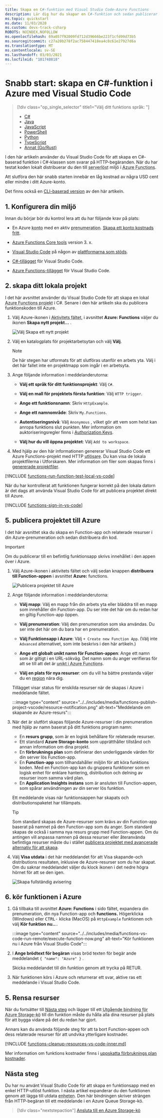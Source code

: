 ```yaml
---
title: Skapa en C#-funktion med Visual Studio Code-Azure Functions
description: Lär dig hur du skapar en C#-funktion och sedan publicerar det lokala projektet till Server lös värd i Azure Functions med hjälp av Azure Functions tillägget i Visual Studio Code.
ms.topic: quickstart
ms.date: 11/03/2020
ms.custom: devx-track-csharp
ROBOTS: NOINDEX,NOFOLLOW
ms.openlocfilehash: 69a057f92009fd712d39666be223f1cfd99d73b5
ms.sourcegitcommit: c27a20b278f2ac758447418ea4c8c61e27927d6a
ms.translationtype: MT
ms.contentlocale: sv-SE
ms.lasthandoff: 03/03/2021
ms.locfileid: "101748818"
---
```

# <a name="quickstart-create-a-c-function-in-azure-using-visual-studio-code"></a>Snabb start: skapa en C#-funktion i Azure med Visual Studio Code

> [!div class="op_single_selector" title1="Välj ditt funktions språk: "]
> - [C#](create-first-function-vs-code-csharp.md)
> - [Java](create-first-function-vs-code-java.md)
> - [JavaScript](create-first-function-vs-code-node.md)
> - [PowerShell](create-first-function-vs-code-powershell.md)
> - [Python](create-first-function-vs-code-python.md)
> - [TypeScript](create-first-function-vs-code-typescript.md)
> - [Annat (Go/Rust)](create-first-function-vs-code-other.md)

I den här artikeln använder du Visual Studio Code för att skapa en C#-baserad funktion i C#-klassen som svarar på HTTP-begäranden. När du har testat koden lokalt distribuerar du den till <abbr title="En data bearbetnings miljö där all information om servern är transparent för programutvecklare, vilket fören klar distributionen och hanteringen av kod.">serverlöst</abbr> miljö i <abbr title="Azures tjänst som tillhandahåller en enklare data behandlings miljö utan kostnad för program.">Azure Functions</abbr>.

Att slutföra den här snabb starten innebär en låg kostnad av några USD cent eller mindre i ditt Azure-konto.

Det finns också en [CLI-baserad version](create-first-function-cli-csharp.md) av den här artikeln.
    
## <a name="1-configure-your-environment"></a>1. Konfigurera din miljö

Innan du börjar bör du kontrol lera att du har följande krav på plats:

+ En Azure <abbr title="Den profil som hanterar fakturerings information för Azure-användning.">konto</abbr> med en aktiv <abbr title="Den grundläggande organisations strukturen i vilken du hanterar resurser i Azure, som vanligt vis är kopplade till en individ eller avdelning inom en organisation.">prenumeration</abbr>. [Skapa ett konto kostnads fritt](https://azure.microsoft.com/free/?ref=microsoft.com&utm_source=microsoft.com&utm_medium=docs&utm_campaign=visualstudio).

+ [Azure Functions Core tools](functions-run-local.md#install-the-azure-functions-core-tools) version 3. x.

+ [Visual Studio Code](https://code.visualstudio.com/) på någon av [plattformarna som stöds](https://code.visualstudio.com/docs/supporting/requirements#_platforms).

+ [C#-tillägget](https://marketplace.visualstudio.com/items?itemName=ms-dotnettools.csharp) för Visual Studio Code.  

+ [Azure Functions-tillägget](https://marketplace.visualstudio.com/items?itemName=ms-azuretools.vscode-azurefunctions) för Visual Studio Code.

## <a name="2-create-your-local-project"></a><a name="create-an-azure-functions-project"></a>2. skapa ditt lokala projekt

I det här avsnittet använder du Visual Studio Code för att skapa en lokal <abbr title="En logisk behållare för en eller flera enskilda funktioner som kan distribueras och hanteras tillsammans.">Azure Functions projekt</abbr> i C#. Senare i den här artikeln ska du publicera funktionskoden till Azure.

1. Välj Azure-ikonen i <abbr title="Den lodräta gruppen med ikoner till vänster i Visual Studio Code-fönstret.">Aktivitets fältet</abbr>, i avsnittet **Azure: Functions** väljer du ikonen **Skapa nytt projekt...** .

    ![Välj Skapa ett nytt projekt](./media/functions-create-first-function-vs-code/create-new-project.png)

1. Välj en katalogplats för projektarbetsytan och välj **Välj**.

    > [!NOTE]
    > De här stegen har utformats för att slutföras utanför en arbets yta. Välj i det här fallet inte en projektmapp som ingår i en arbetsyta.

1. Ange följande information i meddelanderutorna:

    + **Välj ett språk för ditt funktionsprojekt**: Välj `C#`.

    + **Välj en mall för projektets första funktion**: Välj `HTTP trigger`.

    + **Ange ett funktionsnamn**: Skriv `HttpExample`.

    + **Ange ett namnområde**: Skriv `My.Functions`.

    + **Autentiseringsnivå**: Välj `Anonymous` , vilket gör att vem som helst kan anropa funktions slut punkten. Mer information om auktoriseringsregler finns i [Authorization Keys](functions-bindings-http-webhook-trigger.md#authorization-keys).

    + **Välj hur du vill öppna projektet**: Välj `Add to workspace`.

1. Med hjälp av den här informationen genererar Visual Studio Code ett Azure Functions-projekt med HTTP <abbr title="Den typ av händelse som anropar funktionens kod, till exempel en HTTP-begäran, ett Queue-meddelande eller en angiven tid.">utlösare</abbr>. Du kan visa de lokala projektfilerna i Utforskaren. Mer information om filer som skapas finns i [genererade projektfiler](functions-develop-vs-code.md#generated-project-files).

[!INCLUDE [functions-run-function-test-local-vs-code](../../includes/functions-run-function-test-local-vs-code.md)]

När du har kontrollerat att funktionen fungerar korrekt på den lokala datorn är det dags att använda Visual Studio Code för att publicera projektet direkt till Azure.

[!INCLUDE [functions-sign-in-vs-code](../../includes/functions-sign-in-vs-code.md)]

## <a name="5-publish-the-project-to-azure"></a>5. publicera projektet till Azure

I det här avsnittet ska du skapa en Function-app och relaterade resurser i din Azure-prenumeration och sedan distribuera din kod. 

> [!IMPORTANT]
> Om du publicerar till en befintlig funktionsapp skrivs innehållet i den appen över i Azure. 

1. Välj Azure-ikonen i aktivitets fältet och välj sedan knappen **distribuera till Function-appen** i avsnittet **Azure:** functions.

    ![Publicera projektet till Azure](./media/functions-create-first-function-vs-code/function-app-publish-project.png)

1. Ange följande information i meddelanderutorna:

    + **Välj mapp**: Välj en mapp från din arbets yta eller bläddra till en mapp som innehåller din Function-app. Du ser inte det här om du redan har en giltig Function-app öppen.

    + **Välj prenumeration**: Välj den prenumeration som ska användas. Du ser inte det här om du bara har en prenumeration.

    + **Välj Funktionsapp i Azure**: Välj `+ Create new Function App`. (Välj inte `Advanced` alternativet, som inte beskrivs i den här artikeln.)

    + **Ange ett globalt unikt namn för Function-appen**: Ange ett namn som är giltigt i en URL-sökväg. Det namn som du anger verifieras för att se till att det är <abbr title="Namnet måste vara unikt för alla Function-projekt som används av alla Azure-kunder globalt. Normalt använder du en kombination av ditt personliga eller företagets namn, program namn och en numerisk identifierare, som i Contoso-bizapp-FUNC-20">unikt i Azure Functions</abbr>. 

    + **Välj en plats för nya resurser**: om du vill ha bättre prestanda väljer du en [region](https://azure.microsoft.com/regions/) nära dig.

    Tillägget visar status för enskilda resurser när de skapas i Azure i meddelande fältet.

    :::image type="content" source="../../includes/media/functions-publish-project-vscode/resource-notification.png" alt-text="Meddelande om skapande av Azure-resurs":::

1. När det är slutfört skapas följande Azure-resurser i din prenumeration med hjälp av namn baserat på ditt funktions program namn:

    + En **resurs grupp**, som är en logisk behållare för relaterade resurser.
    + Ett standard **Azure Storage-konto** som upprätthåller tillstånd och annan information om dina projekt.
    + En **förbruknings plan** som definierar den underliggande värden för din server lös Function-app. 
    + En **Function-app** som tillhandahåller miljön för att köra funktions koden. Med en Function-app kan du gruppera funktioner som en logisk enhet för enklare hantering, distribution och delning av resurser inom samma värd plan.
    + En **Application Insights instans** som är ansluten till Function-appen, som spårar användningen av din server lös funktion.

    Ett meddelande visas när funktionsappen har skapats och distributionspaketet har tillämpats. 

    > [!TIP]
    > Som standard skapas de Azure-resurser som krävs av din Function-app baserat på namnet på den Function-app som du anger. Som standard skapas de också i samma nya resurs grupp med Function-appen. Om du antingen vill anpassa namnen på dessa resurser eller återanvända befintliga resurser måste du i stället [publicera projektet med avancerade alternativ för att skapa](functions-develop-vs-code.md#enable-publishing-with-advanced-create-options).


1. Välj **Visa utdata** i det här meddelandet för att Visa skapande-och distributions resultaten, inklusive de Azure-resurser som du har skapat. Om du saknar meddelandet väljer du klock ikonen i det nedre högra hörnet för att se den igen.

    ![Skapa fullständig avisering](./media/functions-create-first-function-vs-code/function-create-notifications.png)

## <a name="6-run-the-function-in-azure"></a>6. kör funktionen i Azure

1. Gå tillbaka till avsnittet **Azure: Functions** i sido fältet, expandera din prenumeration, din nya Function-app och **functions.** Högerklicka (Windows) eller <kbd>CTRL-</kbd> klicka (MacOS) på `HttpExample` funktionen och välj **Kör funktion nu..**..

    :::image type="content" source="../../includes/media/functions-vs-code-run-remote/execute-function-now.png" alt-text="Kör funktionen nu i Azure från Visual Studio Code":::

1. I **Ange brödtext för begäran** visas bröd texten för begär ande meddelandet `{ "name": "Azure" }` .

    Skicka meddelandet till din funktion genom att trycka på RETUR.  

1. När funktionen körs i Azure och returnerar ett svar, aktive ras ett meddelande i Visual Studio Code.

## <a name="5-clean-up-resources"></a>5. Rensa resurser

När du fortsätter till [Nästa steg](#next-steps) och lägger till ett <abbr title="Ett sätt att associera en funktion med en lagrings kö, så att den kan skapa meddelanden i kön.">Utgående bindning för Azure Storage-kö</abbr> till din funktion måste du hålla alla dina resurser på plats för att bygga vidare på det du redan har gjort.

Annars kan du använda följande steg för att ta bort Function-appen och dess relaterade resurser för att undvika ytterligare kostnader.

[!INCLUDE [functions-cleanup-resources-vs-code-inner.md](../../includes/functions-cleanup-resources-vs-code-inner.md)]

Mer information om funktions kostnader finns i [uppskatta förbruknings plan kostnader](functions-consumption-costs.md).

## <a name="next-steps"></a>Nästa steg

Du har nu använt Visual Studio Code för att skapa en funktionsapp med en enkel HTTP-utlöst funktion. I nästa artikel expanderar du den funktionen genom att lägga till utdata <abbr title="En deklarativ anslutning mellan en funktion och andra resurser. En indata-bindning tillhandahåller data till funktionen. en utgående bindning tillhandahåller data från funktionen till andra resurser.">enheten</abbr>. Den här bindningen skriver strängen från HTTP-begäran till ett meddelande i en Azure Queue Storage-kö. 

> [!div class="nextstepaction"]
> [Ansluta till en Azure Storage-kö](functions-add-output-binding-storage-queue-vs-code.md?pivots=programming-language-csharp)

[Azure Functions Core Tools]: functions-run-local.md
[Azure Functions extension for Visual Studio Code]: https://marketplace.visualstudio.com/items?itemName=ms-azuretools.vscode-azurefunctions
